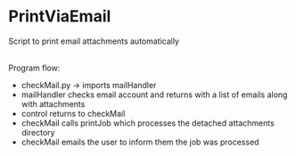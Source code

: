 PrintViaEmail
=============

Script to print email attachments automatically<br><br>

Program flow:<br><ul>
  <li>checkMail.py -> imports mailHandler<br></li>
  <li>mailHandler checks email account and returns with a list of emails along with attachments<br></li>
  <li>control returns to checkMail<br></li>
  <li>checkMail calls printJob which processes the detached attachments directory<br></li>
  <li>checkMail emails the user to inform them the job was processed</li></ul>
